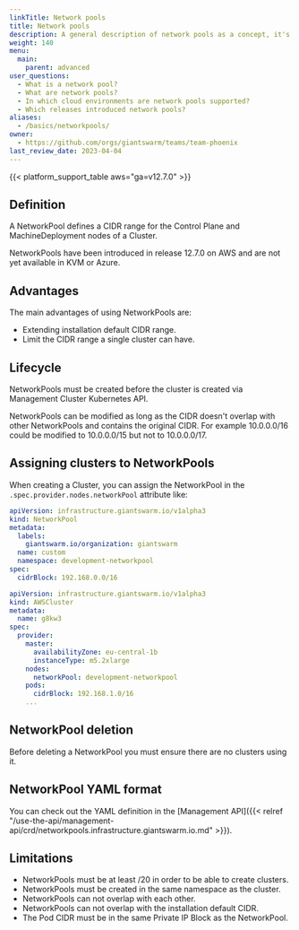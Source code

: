 ```yaml
---
linkTitle: Network pools
title: Network pools
description: A general description of network pools as a concept, it's benefits, and some details you should be aware of.
weight: 140
menu:
  main:
    parent: advanced
user_questions:
  - What is a network pool?
  - What are network pools?
  - In which cloud environments are network pools supported?
  - Which releases introduced network pools?
aliases:
  - /basics/networkpools/
owner:
  - https://github.com/orgs/giantswarm/teams/team-phoenix
last_review_date: 2023-04-04
---
```


{{< platform_support_table aws="ga=v12.7.0" >}}

## Definition

A NetworkPool defines a CIDR range for the Control Plane and MachineDeployment nodes of a Cluster.

NetworkPools have been introduced in release 12.7.0 on AWS and are not yet available in KVM or Azure.

## Advantages

The main advantages of using NetworkPools are:

- Extending installation default CIDR range.
- Limit the CIDR range a single cluster can have.

## Lifecycle

NetworkPools must be created before the cluster is created via Management Cluster Kubernetes API.

NetworkPools can be modified as long as the CIDR doesn't overlap with other NetworkPools and contains the original CIDR. For example 10.0.0.0/16 could be modified to 10.0.0.0/15 but not to 10.0.0.0/17.

## Assigning clusters to NetworkPools

When creating a Cluster, you can assign the NetworkPool in the `.spec.provider.nodes.networkPool` attribute like:

```yaml
apiVersion: infrastructure.giantswarm.io/v1alpha3
kind: NetworkPool
metadata:
  labels:
    giantswarm.io/organization: giantswarm
  name: custom
  namespace: development-networkpool
spec:
  cidrBlock: 192.168.0.0/16
```

```yaml
apiVersion: infrastructure.giantswarm.io/v1alpha3
kind: AWSCluster
metadata:
  name: g8kw3
spec:
  provider:
    master:
      availabilityZone: eu-central-1b
      instanceType: m5.2xlarge
    nodes:
      networkPool: development-networkpool
    pods:
      cidrBlock: 192.168.1.0/16
    ...
```

## NetworkPool deletion

Before deleting a NetworkPool you must ensure there are no clusters using it.

## NetworkPool YAML format

You can check out the YAML definition in the [Management API]({{< relref "/use-the-api/management-api/crd/networkpools.infrastructure.giantswarm.io.md" >}}).

## Limitations

- NetworkPools must be at least /20 in order to be able to create clusters.
- NetworkPools must be created in the same namespace as the cluster.
- NetworkPools can not overlap with each other.
- NetworkPools can not overlap with the installation default CIDR.
- The Pod CIDR must be in the same Private IP Block as the NetworkPool.
